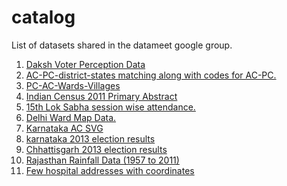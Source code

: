 catalog
=======

List of datasets shared in the datameet google group.

1. [Daksh Voter Perception Data](https://github.com/datameet/daksh)
2. [AC-PC-district-states matching along with codes for AC-PC.](https://docs.google.com/viewer?a=v&pid=forums&srcid=MDY4OTUyMDczNjMzOTQ1OTg0MjYBMDY3NDcwMzk5Mjg3OTEzMDcyNjkBN3lkR0JYVlp1TzhKATQBAXYy&authuser=0)
3. [PC-AC-Wards-Villages](https://groups.google.com/group/datameet/attach/e4227b439fb612/PC-AC-wards-villages.zip?part=4&authuser=0)
4. [Indian Census 2011 Primary Abstract](http://journeyman-data.com/census2011/)
5. [15th Lok Sabha session wise attendance.](https://groups.google.com/group/datameet/attach/44d63728ad65809e/15th%20LS%20Session%20wise%20attendance.csv?part=4&authuser=0)
6. [Delhi Ward Map Data.](https://groups.google.com/group/datameet/attach/4e31ba05492f49e1/Delhiwardsdelimited.zip?part=4&authuser=0)
7. [Karnataka AC SVG](https://groups.google.com/forum/#!searchin/datameet/has$3Aattachment/datameet/DoBu3LsO5ac/YjXgWaRKlFgJ)
8. [karnataka 2013 election results](https://groups.google.com/group/datameet/attach/e2bf1ddabd5dfacf/karnataka-2013-consolidated.xlsx?part=4&authuser=0)
9. [Chhattisgarh 2013 election results](https://www.dropbox.com/s/vude8hbtupp8tda/2013-Chg-Delhi-MP-Raj-Assembly-Result.csv)
10. [Rajasthan Rainfall Data (1957 to 2011)](http://www.google.com/url?q=http%3A%2F%2Fbit.ly%2FMnjtme&sa=D&sntz=1&usg=AFQjCNHtx0E_1gd8psb-XZagBV1u5a9xxg)
11. [Few hospital addresses with coordinates](https://www.google.com/fusiontables/DataSource?snapid=S443177mn68)
